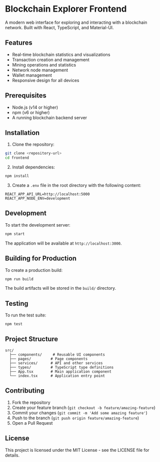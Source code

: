 # Blockchain Explorer Frontend

A modern web interface for exploring and interacting with a blockchain network. Built with React, TypeScript, and Material-UI.

## Features

- Real-time blockchain statistics and visualizations
- Transaction creation and management
- Mining operations and statistics
- Network node management
- Wallet management
- Responsive design for all devices

## Prerequisites

- Node.js (v14 or higher)
- npm (v6 or higher)
- A running blockchain backend server

## Installation

1. Clone the repository:

```bash
git clone <repository-url>
cd frontend
```

2. Install dependencies:

```bash
npm install
```

3. Create a `.env` file in the root directory with the following content:

```
REACT_APP_API_URL=http://localhost:5000
REACT_APP_NODE_ENV=development
```

## Development

To start the development server:

```bash
npm start
```

The application will be available at `http://localhost:3000`.

## Building for Production

To create a production build:

```bash
npm run build
```

The build artifacts will be stored in the `build/` directory.

## Testing

To run the test suite:

```bash
npm test
```

## Project Structure

```
src/
  ├── components/     # Reusable UI components
  ├── pages/         # Page components
  ├── services/      # API and other services
  ├── types/         # TypeScript type definitions
  ├── App.tsx        # Main application component
  └── index.tsx      # Application entry point
```

## Contributing

1. Fork the repository
2. Create your feature branch (`git checkout -b feature/amazing-feature`)
3. Commit your changes (`git commit -m 'Add some amazing feature'`)
4. Push to the branch (`git push origin feature/amazing-feature`)
5. Open a Pull Request

## License

This project is licensed under the MIT License - see the LICENSE file for details.
